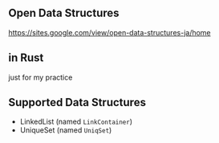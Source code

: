 ## Open Data Structures

https://sites.google.com/view/open-data-structures-ja/home

## in Rust

just for my practice

## Supported Data Structures

- LinkedList (named `LinkContainer`)
- UniqueSet (named `UniqSet`)

